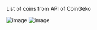 List of coins from API of CoinGeko


![image](https://github.com/marcoalonso/CoinsTutorial/assets/49013250/a907374c-297f-4ea3-92ea-7617f3b6bad0)
![image](https://github.com/marcoalonso/CoinsTutorial/assets/49013250/323cda60-008e-4791-9dcf-2f57a7d1df3e)

